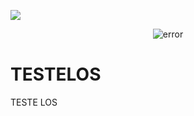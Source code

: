 <p>
<img src= "https://camo.githubusercontent.com/71b837571c48af3aa60a73dbc9d5936aa359d78efbfa8a6743cbbbc16b80ef4d/68747470733a2f2f63646e2e646973636f72646170702e636f6d2f6174746163686d656e74732f3830353930323039333930363630383138362f3830353931333937323533353539303932322f74656e6f722e676966"/>
</p>

<p align="center" ><img alt="error" src="https://image.freepik.com/premium-vector/programming-code-icon-3d-low-polygonal-abstract-programming-code-symbol-coding-hacker-background_127544-1186.jpg"></p>

# TESTELOS

TESTE LOS
